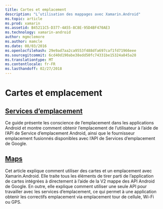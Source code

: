 ```yaml
---
title: Cartes et emplacement
description: "L’utilisation des mappages avec Xamarin.Android"
ms.topic: article
ms.prod: xamarin
ms.assetid: B45211C5-D377-4A55-8C8E-95D4BF470AE3
ms.technology: xamarin-android
author: mgmclemore
ms.author: mamcle
ms.date: 08/03/2016
ms.openlocfilehash: 29e9ad7aa2ca9553f488dfa697caf1fd71966eee
ms.sourcegitcommit: 6cd40d190abe38edd50fc74331be15324a845a28
ms.translationtype: MT
ms.contentlocale: fr-FR
ms.lasthandoff: 02/27/2018
---
```

# <a name="maps-and-location"></a>Cartes et emplacement

<a name="location" />

##  <a name="location-servicesandroidplatformmaps-and-locationlocationmd"></a>[Services d’emplacement](~/android/platform/maps-and-location/location.md)

Ce guide présente les conscience de l’emplacement dans les applications Android et montre comment obtenir l’emplacement de l’utilisateur à l’aide de l’API de Service d’emplacement Android, ainsi que le fournisseur emplacement fusionnés disponibles avec l’API de Services d’emplacement de Google.

 <a name="maps" />

##  <a name="mapsandroidplatformmaps-and-locationmapsindexmd"></a>[Maps](~/android/platform/maps-and-location/maps/index.md)

Cet article explique comment utiliser des cartes et un emplacement avec Xamarin.Android. Elle traite tous les éléments de tirer parti de l’application de cartes intégrées à directement à l’aide de la V2 mappe des API Android de Google. En outre, elle explique comment utiliser une seule API pour travailler avec les services d’emplacement, ce qui permet à une application obtenir les correctifs emplacement via emplacement tour de cellule, Wi-Fi ou GPS.


